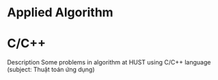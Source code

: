 # Applied Algorithm
# C/C++

Description
Some problems in algorithm at HUST using C/C++ language (subject: Thuật toán ứng dụng)
